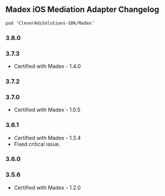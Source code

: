 ## Madex iOS Mediation Adapter Changelog
`pod 'CleverAdsSolutions-SDK/Madex'`

### 3.8.0

### 3.7.3
- Certified with Madex - 1.4.0

### 3.7.2

### 3.7.0
- Certified with Madex - 1.0.5

### 3.6.1
- Certified with Madex - 1.3.4
- Fixed critical issue.

### 3.6.0

### 3.5.6
- Certified with Madex - 1.2.0